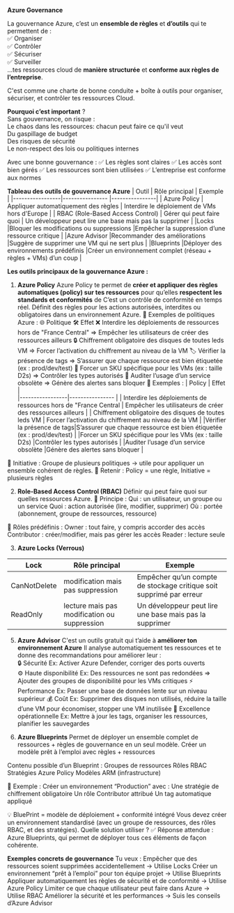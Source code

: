 **Azure Governance**

La gouvernance Azure, c’est un **ensemble de règles** et **d’outils** qui te permettent de :    
✅ Organiser    
✅ Contrôler     
✅ Sécuriser     
✅ Surveiller     
...tes ressources cloud de **manière structurée** et **conforme aux règles de l’entreprise**.    

C'est comme une charte de bonne conduite + boîte à outils pour organiser, sécuriser, et contrôler tes ressources Cloud.   

**Pourquoi c’est important** ?   
Sans gouvernance, on risque :    
Le chaos dans les ressources: chacun peut faire ce qu'il veut    
Du gaspillage de budget    
Des risques de sécurité    
Le non-respect des lois ou politiques internes    

Avec une bonne gouvernance :
✅ Les règles sont claires
✅ Les accès sont bien gérés
✅ Les ressources sont bien utilisées
✅ L’entreprise est conforme aux normes      


**Tableau des outils de gouvernance Azure**
|  Outil	        |  Rôle principal                 |    Exemple    |
|-----------------|----------------                 |----------------|
| Azure Policy   | Appliquer automatiquement des règles	  | Interdire le déploiement de VMs hors d'Europe    |
| RBAC (Role-Based Access Control)	   | Gérer qui peut faire quoi   | Un développeur peut lire une base mais pas la supprimer   |
|Locks   |Bloquer les modifications ou suppressions   |Empêcher la suppression d’une ressource critique  |
|Azure Advisor	  |Recommander des améliorations  |Suggère de supprimer une VM qui ne sert plus  |
|Blueprints	  |Déployer des environnements prédéfinis  |Créer un environnement complet (réseau + règles + VMs) d’un coup |

 **Les outils principaux de la gouvernance Azure :**

1. **Azure Policy**
Azure Policy te permet de **créer et appliquer des règles automatiques (policy) sur tes ressources** pour qu’elles **respectent les standards et conformités** de
C’est un contrôle de conformité en temps réel.
Définit des règles pour les actions autorisées, interdites ou obligatoires dans un environnement Azure.
📌 Exemples de politiques Azure :
🌐 Politique	🛠️ Effet
❌ Interdire les déploiements de ressources hors de "France Central"	=> Empêcher les utilisateurs de créer des ressources ailleurs
🔒 Chiffrement obligatoire des disques de toutes leds VM => 	Forcer l’activation du chiffrement au niveau de la VM
🏷️ Vérifier la présence de tags => 	S’assurer que chaque ressource est bien étiquetée (ex : prod/dev/test)
📎 Forcer un SKU spécifique pour les VMs (ex : taille D2s)	=> Contrôler les types autorisés
🔄 Auditer l’usage d’un service obsolète	=> Génère des alertes sans bloquer
📌 Exemples :
|  Policy      |  Effet                |   
|-----------------|----------------                 |
| Interdire les déploiements de ressources hors de "France Central   |  Empêcher les utilisateurs de créer des ressources ailleurs  |
| Chiffrement obligatoire des disques de toutes leds VM | Forcer l’activation du chiffrement au niveau de la VM  | 
|Vérifier la présence de tags|S’assurer que chaque ressource est bien étiquetée (ex : prod/dev/test)  |
|Forcer un SKU spécifique pour les VMs (ex : taille D2s) |Contrôler les types autorisés |
|Auditer l’usage d’un service obsolète  |Génère des alertes sans bloquer |

🔹 Initiative :
Groupe de plusieurs politiques → utile pour appliquer un ensemble cohérent de règles.
🧠 Retenir : Policy = une règle, Initiative = plusieurs règles

2. **Role-Based Access Control (RBAC)**
Définir qui peut faire quoi sur quelles ressources Azure.
🔐 Principe :
Qui : un utilisateur, un groupe ou un service
Quoi : action autorisée (lire, modifier, supprimer)
Où : portée (abonnement, groupe de ressources, ressource)

📌 Rôles prédéfinis :
Owner : tout faire, y compris accorder des accès
Contributor : créer/modifier, mais pas gérer les accès
Reader : lecture seule


3. **Azure Locks (Verrous)**

| Lock        |  Rôle principal                 |    Exemple    |
|-----------------|----------------                 |----------------|
|CanNotDelete  | modification mais pas suppression  |Empêcher qu’un compte de stockage critique soit supprimé par erreur|
| ReadOnly    | lecture mais pas modification ou suppression   | Un développeur peut lire une base mais pas la supprimer   |


5. **Azure Advisor** 
C'est un outils gratuit qui t’aide à **améliorer ton environnement Azure** 
Il analyse automatiquement tes ressources et te donne des recommandations pour améliorer leur :   
🔒 Sécurité  Ex: Activer Azure Defender, corriger des ports ouverts   
⚙️ Haute disponibilité    Ex: Des ressources ne sont pas redondées	 => Ajouter des groupes de disponibilité pour les VMs critiques
⚡ Performance   Ex: Passer une base de données lente sur un niveau supérieur
💰 Coût   Ex: Supprimer des disques non utilisés, réduire la taille d’une VM pour économiser, stopper une VM inutilisée
🧰 Excellence opérationnelle   Ex: Mettre à jour les tags, organiser les ressources, planifier les sauvegardes



5. **Azure Blueprints**
Permet de déployer un ensemble complet de ressources + règles de gouvernance en un seul modèle.
Créer un modèle prêt à l’emploi avec règles + ressources

Contenu possible d’un Blueprint :
Groupes de ressources
Rôles RBAC
Stratégies Azure Policy
Modèles ARM (infrastructure)


📌 Exemple :
Créer un environnement “Production” avec :
Une stratégie de chiffrement obligatoire
Un rôle Contributor attribué
Un tag automatique appliqué

💡 BluePrint = modèle de déploiement + conformité intégré
Vous devez créer un environnement standardisé (avec un groupe de ressources, des rôles RBAC, et des stratégies). Quelle solution utiliser ?
✅ Réponse attendue : Azure Blueprints, qui permet de déployer tous ces éléments de façon cohérente.


**Exemples concrets de gouvernance**
Tu veux :
Empêcher que des ressources soient supprimées accidentellement → Utilise Locks
Créer un environnement “prêt à l’emploi” pour ton équipe projet → Utilise Blueprints
Appliquer automatiquement les règles de sécurité et de conformité → Utilise Azure Policy
Limiter ce que chaque utilisateur peut faire dans Azure → Utilise RBAC
Améliorer la sécurité et les performances → Suis les conseils d’Azure Advisor


